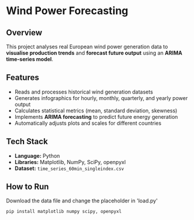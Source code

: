 # Wind Power Forecasting

## Overview
This project analyses real European wind power generation data to **visualise production trends** and **forecast future output** using an **ARIMA time-series model**.  

## Features
- Reads and processes historical wind generation datasets  
- Generates infographics for hourly, monthly, quarterly, and yearly power output  
- Calculates statistical metrics (mean, standard deviation, skewness)  
- Implements **ARIMA forecasting** to predict future energy generation  
- Automatically adjusts plots and scales for different countries

## Tech Stack
- **Language:** Python  
- **Libraries:** Matplotlib, NumPy, SciPy, openpyxl
- **Dataset:** `time_series_60min_singleindex.csv`  

## How to Run
Download the data file and change the placeholder in 'load.py'
   ```bash
   pip install matplotlib numpy scipy, openpyxl
